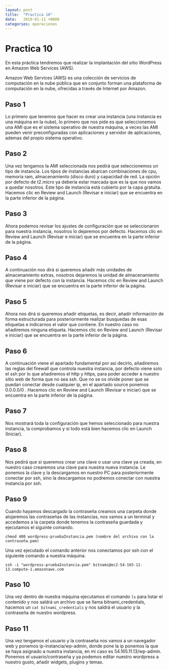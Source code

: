```yaml
---
layout: post
title:  "Practica 10"
date:   2019-01-11 +0000
categories: operaciones
---
```


# Practica 10

En esta práctica tendremos que realizar la implantación del sitio WordPress en Amazon Web Services (AWS).

Amazon Web Services (AWS) es una colección de servicios de computación en la nube pública que en conjunto forman una plataforma de computación en la nube, ofrecidas a través de Internet por Amazon.

## Paso 1

Lo primero que tenemos que hacer es crear una instancia (una instancia es una máquina en la nube), lo primero que nos pide es que seleccionemos una AMI que es el sistema operativo de nuestra máquina, a veces las AMI pueden venir preconfiguradas con aplicaciones y servidor de aplicaciones, ademas del propio sistema operativo.

## Paso 2

Una vez tengamos la AMI seleccionada nos pedirá que seleccionemos un tipo de instancia. Los tipos de instancias abarcan combinaciones de cpu, memoria ram, almacenamiento (disco duro) y capacidad de red. La opción por defecto de t2.micro ya debería estar marcada que es la que nos vamos a quedar nosotros. Este tipo de instancia está cubierto por la capa gratuita. Hacemos clic en Review and Launch (Revisar e iniciar) que se encuentra en la parte inferior de la página.

## Paso 3

Ahora podemos revisar los ajustes de configuración que se seleccionaron para nuestra instancia, nosotros lo dejaremos por defecto. Hacemos clic en Review and Launch (Revisar e iniciar) que se encuentra en la parte inferior de la página.

## Paso 4

A continuación nos dirá si queremos añadir más unidades de almacenamiento extras, nosotros dejaremos la unidad de almacenamiento que viene por defecto con la instancia. Hacemos clic en Review and Launch (Revisar e iniciar) que se encuentra en la parte inferior de la página.

## Paso 5

Ahora nos dirá si queremos añadir etiquetas, es decir, añadir información de forma estructurada para posteriormente realizar busquedas de esas etiquetas e indicarnos el valor que contiene. En nuestro caso no añadiremos ninguna etiqueta. Hacemos clic en Review and Launch (Revisar e iniciar) que se encuentra en la parte inferior de la página.

## Paso 6

A continuación viene el apartado fundamental por asi decirlo, añadiremos las reglas del firewall que controla nuestra instancia, por defecto viene solo el ssh por lo que añadiremos el http y https, para poder acceder a nuestro sitio web de forma que no sea ssh. Que no se os olvide poner que se puedan conectar desde cualquier ip, en el apartado source ponemos 0.0.0.0/0 . Hacemos clic en Review and Launch (Revisar e iniciar) que se encuentra en la parte inferior de la página.

## Paso 7

Nos mostrará toda la configuración que hemos seleccionado para nuestra instancia, la comprobamos y si todo está bien hacemos clic en Launch (Iniciar).

## Paso 8

Nos pedirá que si queremos crear una clave o usar una clave ya creada, en nuestro caso crearemos una clave para nuestra nueva instancia. Le ponemos la clave y la descargamos en nuestro PC para posteriormente conectar por ssh, sino la descargamos no podremos conectar con nuestra instancia por ssh.

## Paso 9

Cuando hayamos descargado la contraseña creamos una carpeta donde alojaremos las contraseñas de las instancias, nos vamos a un terminal y accedemos a la carpeta donde tenemos la contraseña guardada y ejecutamos el siguinte comando.

```
chmod 400 wordpress-pruebaInstancia.pem (nombre del archivo con la contraseña.pem)
```

Una vez ejecutado el comando anterior nos conectamos por ssh con el siguiente comando a nuestra máquina.

```
ssh -i "wordpress-pruebaInstancia.pem" bitnami@ec2-54-165-11-13.compute-1.amazonaws.com
```

## Paso 10

Una vez dentro de nuestra máquina ejecutamos el comando ```ls``` para listar el contenido y nos saldrá un archivo que se llama bitnami_credentials, hacemos un ```cat bitnami_credentials``` y nos saldrá el usuario y la contraseña de nuestro wordpress.

## Paso 11

Una vez tengamos el usuario y la contraseña nos vamos a un navegador web y ponemos ip-instancia/wp-admin, donde pone la ip ponemos la que se haya asignado a nuestra instancia, en mi caso es 54.165.11.13/wp-admin. Ponemos el usuario/contraseña y ya podemos editar nuestro wordpress a nuestro gusto, añadir widgets, plugins y temas. 
